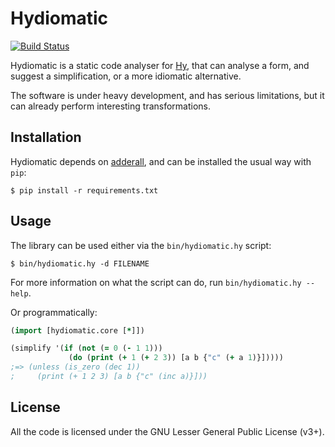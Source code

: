 Hydiomatic
==========

[![Build Status](https://travis-ci.org/algernon/hydiomatic.png?branch=master)](https://travis-ci.org/algernon/hydiomatic)

Hydiomatic is a static code analyser for [Hy](http://hylang.org/),
that can analyse a form, and suggest a simplification, or a more
idiomatic alternative.

The software is under heavy development, and has serious limitations,
but it can already perform interesting transformations.

Installation
------------

Hydiomatic depends on [adderall][adderall], and can be installed the
usual way with `pip`:

```shell
$ pip install -r requirements.txt
```

 [adderall]: https://github.com/algernon/adderall

Usage
-----

The library can be used either via the `bin/hydiomatic.hy` script:

```shell
$ bin/hydiomatic.hy -d FILENAME
```

For more information on what the script can do, run `bin/hydiomatic.hy
--help`.

Or programmatically:

```clojure
(import [hydiomatic.core [*]])

(simplify '(if (not (= 0 (- 1 1))) 
             (do (print (+ 1 (+ 2 3)) [a b {"c" (+ a 1)}]))))
;=> (unless (is_zero (dec 1))
;     (print (+ 1 2 3) [a b {"c" (inc a)}]))
```

License
-------

All the code is licensed under the GNU Lesser General Public License
(v3+).
